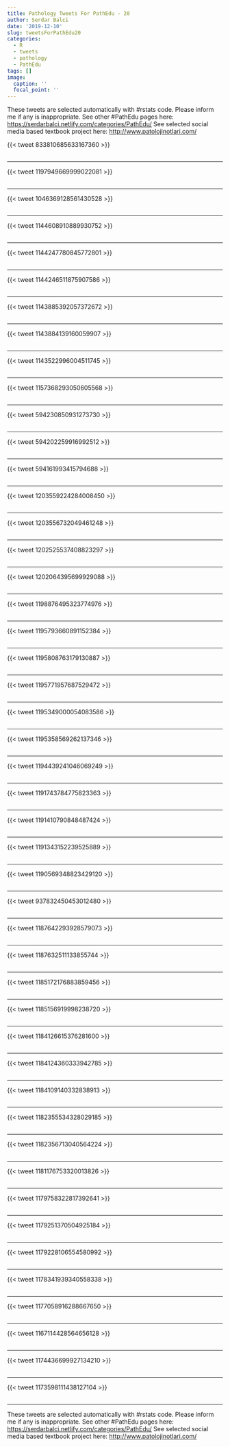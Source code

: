 ```yaml
---
title: Pathology Tweets For PathEdu - 20
author: Serdar Balci
date: '2019-12-10'
slug: tweetsForPathEdu20
categories:
  - R
  - tweets
  - pathology
  - PathEdu
tags: []
image:
  caption: ''
  focal_point: ''
---
```



These tweets are selected automatically with #rstats code. Please inform me if any is inappropriate.
See other #PathEdu pages here: https://serdarbalci.netlify.com/categories/PathEdu/ 
See selected social media based textbook project here: http://www.patolojinotlari.com/

{{< tweet 833810685633167360 >}}
<br>
<br>
<hr>
{{< tweet 1197949669999022081 >}}
<br>
<br>
<hr>
{{< tweet 1046369128561430528 >}}
<br>
<br>
<hr>
{{< tweet 1144608910889930752 >}}
<br>
<br>
<hr>
{{< tweet 1144247780845772801 >}}
<br>
<br>
<hr>
{{< tweet 1144246511875907586 >}}
<br>
<br>
<hr>
{{< tweet 1143885392057372672 >}}
<br>
<br>
<hr>
{{< tweet 1143884139160059907 >}}
<br>
<br>
<hr>
{{< tweet 1143522996004511745 >}}
<br>
<br>
<hr>
{{< tweet 1157368293050605568 >}}
<br>
<br>
<hr>
{{< tweet 594230850931273730 >}}
<br>
<br>
<hr>
{{< tweet 594202259916992512 >}}
<br>
<br>
<hr>
{{< tweet 594161993415794688 >}}
<br>
<br>
<hr>
{{< tweet 1203559224284008450 >}}
<br>
<br>
<hr>
{{< tweet 1203556732049461248 >}}
<br>
<br>
<hr>
{{< tweet 1202525537408823297 >}}
<br>
<br>
<hr>
{{< tweet 1202064395699929088 >}}
<br>
<br>
<hr>
{{< tweet 1198876495323774976 >}}
<br>
<br>
<hr>
{{< tweet 1195793660891152384 >}}
<br>
<br>
<hr>
{{< tweet 1195808763179130887 >}}
<br>
<br>
<hr>
{{< tweet 1195771957687529472 >}}
<br>
<br>
<hr>
{{< tweet 1195349000054083586 >}}
<br>
<br>
<hr>
{{< tweet 1195358569262137346 >}}
<br>
<br>
<hr>
{{< tweet 1194439241046069249 >}}
<br>
<br>
<hr>
{{< tweet 1191743784775823363 >}}
<br>
<br>
<hr>
{{< tweet 1191410790848487424 >}}
<br>
<br>
<hr>
{{< tweet 1191343152239525889 >}}
<br>
<br>
<hr>
{{< tweet 1190569348823429120 >}}
<br>
<br>
<hr>
{{< tweet 937832450453012480 >}}
<br>
<br>
<hr>
{{< tweet 1187642293928579073 >}}
<br>
<br>
<hr>
{{< tweet 1187632511133855744 >}}
<br>
<br>
<hr>
{{< tweet 1185172176883859456 >}}
<br>
<br>
<hr>
{{< tweet 1185156919998238720 >}}
<br>
<br>
<hr>
{{< tweet 1184126615376281600 >}}
<br>
<br>
<hr>
{{< tweet 1184124360333942785 >}}
<br>
<br>
<hr>
{{< tweet 1184109140332838913 >}}
<br>
<br>
<hr>
{{< tweet 1182355534328029185 >}}
<br>
<br>
<hr>
{{< tweet 1182356713040564224 >}}
<br>
<br>
<hr>
{{< tweet 1181176753320013826 >}}
<br>
<br>
<hr>
{{< tweet 1179758322817392641 >}}
<br>
<br>
<hr>
{{< tweet 1179251370504925184 >}}
<br>
<br>
<hr>
{{< tweet 1179228106554580992 >}}
<br>
<br>
<hr>
{{< tweet 1178341939340558338 >}}
<br>
<br>
<hr>
{{< tweet 1177058916288667650 >}}
<br>
<br>
<hr>
{{< tweet 1167114428564656128 >}}
<br>
<br>
<hr>
{{< tweet 1174436699927134210 >}}
<br>
<br>
<hr>
{{< tweet 1173598111438127104 >}}
<br>
<br>
<hr>


These tweets are selected automatically with #rstats code. Please inform me if any is inappropriate.
See other #PathEdu pages here: https://serdarbalci.netlify.com/categories/PathEdu/ 
See selected social media based textbook project here: http://www.patolojinotlari.com/
